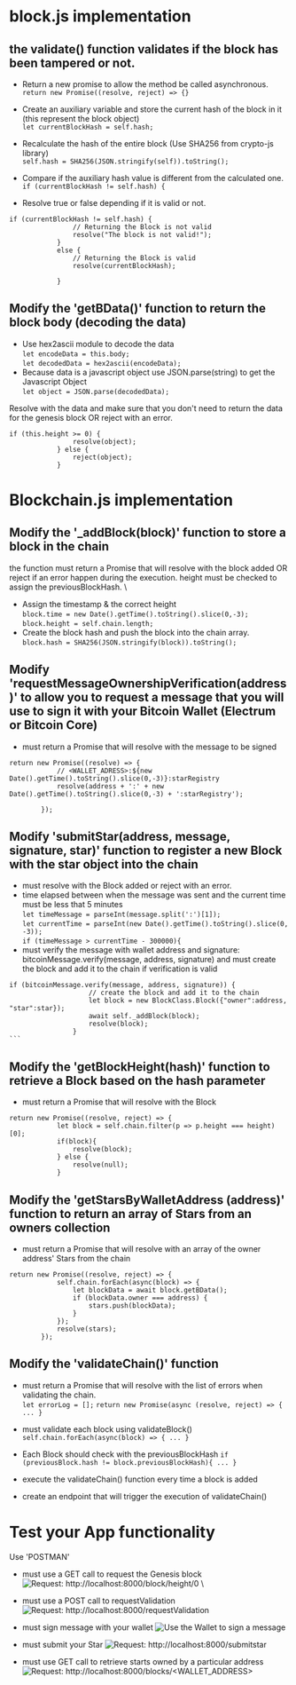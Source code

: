# block.js implementation

## the validate() function validates if the block has been tampered or not.

- Return a new promise to allow the method be called asynchronous.
  \
   `return new Promise((resolve, reject) => {}`

- Create an auxiliary variable and store the current hash of the block in it (this represent the block object)
  \
   `let currentBlockHash = self.hash;`

- Recalculate the hash of the entire block (Use SHA256 from crypto-js library)
  \
   `self.hash = SHA256(JSON.stringify(self)).toString();`

- Compare if the auxiliary hash value is different from the calculated one.
  \
   `if (currentBlockHash != self.hash) {`
- Resolve true or false depending if it is valid or not.

```
if (currentBlockHash != self.hash) {
                // Returning the Block is not valid
                resolve("The block is not valid!");
            }
            else {
                // Returning the Block is valid
                resolve(currentBlockHash);

            }
```

## Modify the 'getBData()' function to return the block body (decoding the data)

- Use hex2ascii module to decode the data
  \
  `let encodeData = this.body;`
  \
  `let decodedData = hex2ascii(encodeData);`
- Because data is a javascript object use JSON.parse(string) to get the Javascript Object
  \
  `let object = JSON.parse(decodedData);`

Resolve with the data and make sure that you don't need to return the data for the genesis block OR reject with an error.

```
if (this.height >= 0) {
                resolve(object);
            } else {
                reject(object);
            }
```

# Blockchain.js implementation

## Modify the '\_addBlock(block)' function to store a block in the chain

the function must return a Promise that will resolve with the block added OR reject if an error happen during the execution.
height must be checked to assign the previousBlockHash.
\

- Assign the timestamp & the correct height
  \
  `block.time = new Date().getTime().toString().slice(0,-3);`
  \
  `block.height = self.chain.length;`
- Create the block hash and push the block into the chain array.
  \
  `block.hash = SHA256(JSON.stringify(block)).toString();`

## Modify 'requestMessageOwnershipVerification(address)' to allow you to request a message that you will use to sign it with your Bitcoin Wallet (Electrum or Bitcoin Core)

- must return a Promise that will resolve with the message to be signed

```
return new Promise((resolve) => {
            // <WALLET_ADRESS>:${new Date().getTime().toString().slice(0,-3)}:starRegistry
            resolve(address + ':' + new Date().getTime().toString().slice(0,-3) + ':starRegistry');

        });
```

## Modify 'submitStar(address, message, signature, star)' function to register a new Block with the star object into the chain

- must resolve with the Block added or
  reject with an error.
- time elapsed between when the message was sent and the current time must be less that 5 minutes
  \
  `let timeMessage = parseInt(message.split(':')[1]);`
  \
  `let currentTime = parseInt(new Date().getTime().toString().slice(0, -3));`
  \
  `if (timeMessage > currentTime - 300000){`
- must verify the message with wallet address and signature: bitcoinMessage.verify(message, address, signature) and must create the block and add it to the chain if verification is valid

````
if (bitcoinMessage.verify(message, address, signature)) {
                    // create the block and add it to the chain
                    let block = new BlockClass.Block({"owner":address, "star":star});
                    await self._addBlock(block);
                    resolve(block);
                }
```
````

## Modify the 'getBlockHeight(hash)' function to retrieve a Block based on the hash parameter

- must return a Promise that will resolve with the Block

```
return new Promise((resolve, reject) => {
            let block = self.chain.filter(p => p.height === height)[0];
            if(block){
                resolve(block);
            } else {
                resolve(null);
            }
```

## Modify the 'getStarsByWalletAddress (address)' function to return an array of Stars from an owners collection

- must return a Promise that will resolve with an array of the owner address' Stars from the chain

```
return new Promise((resolve, reject) => {
            self.chain.forEach(async(block) => {
                let blockData = await block.getBData();
                if (blockData.owner === address) {
                    stars.push(blockData);
                }
            });
            resolve(stars);
        });
```

## Modify the 'validateChain()' function

- must return a Promise that will resolve with the list of errors when validating the chain.
  \
  `let errorLog = [];`
  `return new Promise(async (resolve, reject) => { ... }`
- must validate each block using validateBlock()
  `self.chain.forEach(async(block) => { ... }`

- Each Block should check with the previousBlockHash
  `if (previousBlock.hash != block.previousBlockHash){ ... }`
- execute the validateChain() function every time a block is added
- create an endpoint that will trigger the execution of validateChain()

# Test your App functionality

Use 'POSTMAN'

- must use a GET call to request the Genesis block
  ![Request: http://localhost:8000/block/height/0 ](images\1-block_0_genesisblock.png)
  \
- must use a POST call to requestValidation
  ![Request: http://localhost:8000/requestValidation ](images\2-requestValidation.png)

- must sign message with your wallet
  ![Use the Wallet to sign a message](images\3-signMessage.png)

- must submit your Star
  ![Request: http://localhost:8000/submitstar](images\4-submitStar.png)

- must use GET call to retrieve starts owned by a particular address
  ![Request: http://localhost:8000/blocks/<WALLET_ADDRESS>](images\5-getStarsByWalletAddress.png)
